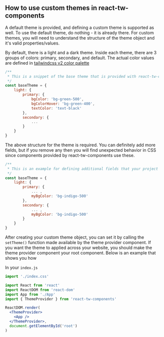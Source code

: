 ## How to use custom themes in react-tw-components

A default theme is provided, and defining a custom theme is supported as well. To use the default theme, do nothing - it is already there. For custom themes, you will need to understand the structure of the theme object and it's valid properties/values.


By default, there is a light and a dark theme. Inside each theme, there are 3 groups of colors: primary, secondary, and default. The actual color values are defined in [tailwindcss v2 color palette](https://v2.tailwindcss.com/docs/customizing-colors#color-palette-reference)


```jsx
/**
 * This is a snippet of the base theme that is provided with react-tw-components
 */
const baseTheme = {
    light: {
        primary: {
            bgColor: 'bg-green-500',
            bgColorHover: 'bg-green-400',
            textColor: 'text-black'
        },
        secondary: {
            ...
        }
    }
}
```


The above structure for the theme is required. You can definitely add more fields, but if you remove any then you will find unexpected behavior in CSS since components provided by react-tw-components use these.


```jsx
/**
 * This is an example for defining additional fields that your project's components can use
 */
const baseTheme = {
    light: {
        primary: {
            ... ,
            myBgColor: 'bg-indigo-500'
        },
        secondary: {
            ... ,
            myBgColor: 'bg-indigo-500'
        }
    }
}

```

After creating your custom theme object, you can set it by calling the ```setTheme()``` function made available by the theme provider component. If you want the theme to applied across your website, you should make the theme provider component your root component. Below is an example that shows you how

In your ```index.js```
```jsx
import './index.css'

import React from 'react'
import ReactDOM from 'react-dom'
import App from './App'
import { ThemeProvider } from 'react-tw-components'

ReactDOM.render(
  <ThemeProvider>
    <App />
  </ThemeProvider>,
  document.getElementById('root')
)

```